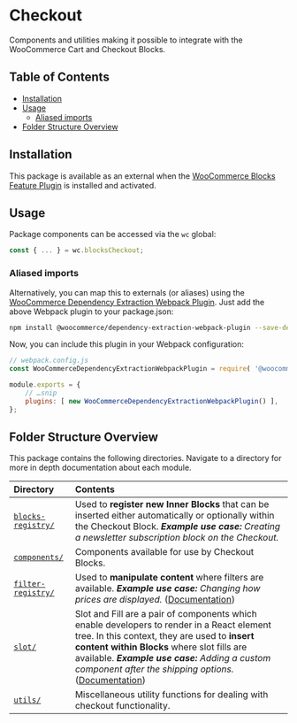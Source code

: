 # Checkout <!-- omit in toc -->

Components and utilities making it possible to integrate with the WooCommerce Cart and Checkout Blocks.

## Table of Contents <!-- omit in toc -->

-   [Installation](#installation)
-   [Usage](#usage)
    -   [Aliased imports](#aliased-imports)
-   [Folder Structure Overview](#folder-structure-overview)

## Installation

This package is available as an external when the [WooCommerce Blocks Feature Plugin](https://wordpress.org/plugins/woo-gutenberg-products-block/) is installed and activated.

## Usage

Package components can be accessed via the `wc` global:

```js
const { ... } = wc.blocksCheckout;
```

### Aliased imports

Alternatively, you can map this to externals (or aliases) using the [WooCommerce Dependency Extraction Webpack Plugin](https://github.com/woocommerce/woocommerce-admin/tree/main/packages/dependency-extraction-webpack-plugin). Just add the above Webpack plugin to your package.json:

```bash
npm install @woocommerce/dependency-extraction-webpack-plugin --save-dev
```

Now, you can include this plugin in your Webpack configuration:

```js
// webpack.config.js
const WooCommerceDependencyExtractionWebpackPlugin = require( '@woocommerce/dependency-extraction-webpack-plugin' );

module.exports = {
	// …snip
	plugins: [ new WooCommerceDependencyExtractionWebpackPlugin() ],
};
```

## Folder Structure Overview

This package contains the following directories. Navigate to a directory for more in depth documentation about each module.

| Directory                                            | Contents                                                                                                                                                                                                                                                                                                               |
| :--------------------------------------------------- | :--------------------------------------------------------------------------------------------------------------------------------------------------------------------------------------------------------------------------------------------------------------------------------------------------------------------- |
| <nobr>[`blocks-registry/`](./blocks-registry)</nobr> | Used to **register new Inner Blocks** that can be inserted either automatically or optionally within the Checkout Block. _**Example use case:** Creating a newsletter subscription block on the Checkout._                                                                                                             |
| [`components/`](./components)                        | Components available for use by Checkout Blocks.                                                                                                                                                                                                                                                                       |
| <nobr>[`filter-registry/`](./filter-registry)</nobr> | Used to **manipulate content** where filters are available. _**Example use case:** Changing how prices are displayed._ ([Documentation](./filter-registry))                                                                                                                                                            |
| [`slot/`](./slot)                                    | Slot and Fill are a pair of components which enable developers to render in a React element tree. In this context, they are used to **insert content within Blocks** where slot fills are available. _**Example use case:** Adding a custom component after the shipping options._ ([Documentation](./slot/README.md)) |
| [`utils/`](./utils)                                  | Miscellaneous utility functions for dealing with checkout functionality.                                                                                                                                                                                                                                               |
